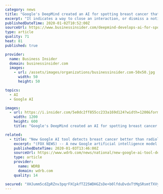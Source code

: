 ```yaml
---
category: news
title: "Google's DeepMind created an AI for spotting breast cancer that can outperform human radiologists"
excerpt: "It indicates a way to close an interaction, or dismiss a notification. Google Health and DeepMind have created an AI tool capable of spotting breast cancer with as much accuracy as a human ..."
publishedDateTime: 2020-01-02T10:52:00Z
sourceUrl: https://www.businessinsider.com/deepmind-develops-ai-for-spotting-breast-cancer-2020-1
type: article
quality: 71
heat: 81
published: true

provider:
  name: Business Insider
  domain: businessinsider.com
  images:
    - url: /assets/images/organizations/businessinsider.com-50x50.jpg
      width: 50
      height: 50

topics:
  - AI
  - Google AI

images:
  - url: https://i.insider.com/5e0dc2ff855cc233a169d124?width=1200&format=jpeg
    width: 1200
    height: 600
    title: "Google's DeepMind created an AI for spotting breast cancer that can outperform human radiologists"

related:
  - title: "New Google AI tool detects breast cancer better than radiologists, study suggests"
    excerpt: "(FOX NEWS) -- A new Google artificial intelligence model appears capable ... enabling earlier therapy for [a] more treatable disease.\" \"Despite the existence of screening programs worldwide ..."
    publishedDateTime: 2020-01-03T13:46:00Z
    sourceUrl: https://www.wdrb.com/news/national/new-google-ai-tool-detects-breast-cancer-better-than-radiologists/article_dd3d5f70-2e23-11ea-aa90-9f781f6eedd6.html
    type: article
    provider:
      name: WDRB
      domain: wdrb.com
    quality: 14

secured: "XHJumm5cdZpRZnv3pqrFXCpkfTZ25WDHGZsDe+b0lfduDvdxTtMgSRsmtTXVy5bqZAwtgaBiMj4Yq5iJu4E2BX1bTpSM6ALYvH3rqyXDevKCLlWuSGOQeXt+LD+delK133rXoXB+q1MlHvlXmzA5NkNF5f0eG4Y31zZt6DcBtisNCCD8RhXBSxm81evKCupYZqsnT7qV/sXz37wUyu3/jMsqUSi/hKLPhiXi4O+CqWaOaldv7x/2FlY7z0DHiOduT+cALpcPoEwBS1ISLjY1FPmczxsjDhoIYB3Wccda1TXqbcjQwC0F3rNl5gblu4Q7;zoHZBsIjc7YAuKjPtpgnGg=="
---
```


